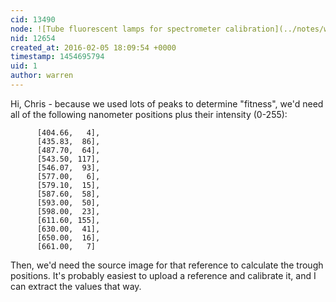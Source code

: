 ```yaml
---
cid: 13490
node: ![Tube fluorescent lamps for spectrometer calibration](../notes/warren/02-04-2016/tube-fluorescent-lamps-for-spectrometer-calibration)
nid: 12654
created_at: 2016-02-05 18:09:54 +0000
timestamp: 1454695794
uid: 1
author: warren
---
```


Hi, Chris - because we used lots of peaks to determine "fitness", we'd need all of the following nanometer positions plus their intensity (0-255):


          [404.66,   4],
          [435.83,  86],
          [487.70,  64],
          [543.50, 117],
          [546.07,  93],
          [577.00,   6],
          [579.10,  15],
          [587.60,  58],
          [593.00,  50],
          [598.00,  23],
          [611.60, 155],
          [630.00,  41],
          [650.00,  16],
          [661.00,   7]

Then, we'd need the source image for that reference to calculate the trough positions. It's probably easiest to upload a reference and calibrate it, and I can extract the values that way. 